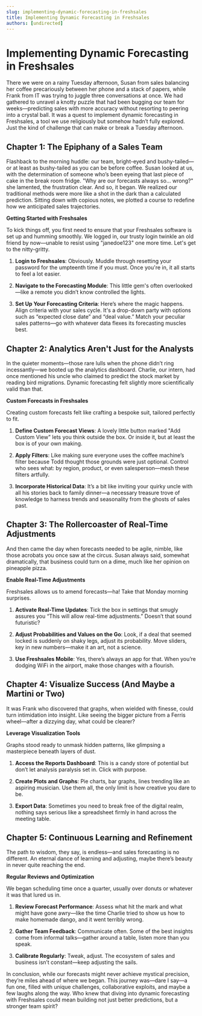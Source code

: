 ```yaml
---
slug: implementing-dynamic-forecasting-in-freshsales
title: Implementing Dynamic Forecasting in Freshsales
authors: [undirected]
---
```



# Implementing Dynamic Forecasting in Freshsales

There we were on a rainy Tuesday afternoon, Susan from sales balancing her coffee precariously between her phone and a stack of papers, while Frank from IT was trying to juggle three conversations at once. We had gathered to unravel a knotty puzzle that had been bugging our team for weeks—predicting sales with more accuracy without resorting to peering into a crystal ball. It was a quest to implement dynamic forecasting in Freshsales, a tool we use religiously but somehow hadn’t fully explored. Just the kind of challenge that can make or break a Tuesday afternoon.

## Chapter 1: The Epiphany of a Sales Team

Flashback to the morning huddle: our team, bright-eyed and bushy-tailed—or at least as bushy-tailed as you can be before coffee. Susan looked at us, with the determination of someone who’s been eyeing that last piece of cake in the break room fridge. "Why are our forecasts always so... wrong?" she lamented, the frustration clear. And so, it began. We realized our traditional methods were more like a shot in the dark than a calculated prediction. Sitting down with copious notes, we plotted a course to redefine how we anticipated sales trajectories.

**Getting Started with Freshsales**

To kick things off, you first need to ensure that your Freshsales software is set up and humming smoothly. We logged in, our trusty login twinkle an old friend by now—unable to resist using "janedoe123" one more time. Let's get to the nitty-gritty.

1. **Login to Freshsales**: Obviously. Muddle through resetting your password for the umpteenth time if you must. Once you're in, it all starts to feel a lot easier.

2. **Navigate to the Forecasting Module**: This little gem's often overlooked—like a remote you didn’t know controlled the lights.

3. **Set Up Your Forecasting Criteria**: Here’s where the magic happens. Align criteria with your sales cycle. It's a drop-down party with options such as “expected close date” and “deal value.” Match your peculiar sales patterns—go with whatever data flexes its forecasting muscles best.

## Chapter 2: Analytics Aren't Just for the Analysts

In the quieter moments—those rare lulls when the phone didn’t ring incessantly—we booted up the analytics dashboard. Charlie, our intern, had once mentioned his uncle who claimed to predict the stock market by reading bird migrations. Dynamic forecasting felt slightly more scientifically valid than that.

**Custom Forecasts in Freshsales**

Creating custom forecasts felt like crafting a bespoke suit, tailored perfectly to fit.

1. **Define Custom Forecast Views**: A lovely little button marked "Add Custom View" lets you think outside the box. Or inside it, but at least the box is of your own making.

2. **Apply Filters**: Like making sure everyone uses the coffee machine’s filter because Todd thought those grounds were just optional. Control who sees what: by region, product, or even salesperson—mesh these filters artfully.

3. **Incorporate Historical Data**: It’s a bit like inviting your quirky uncle with all his stories back to family dinner—a necessary treasure trove of knowledge to harness trends and seasonality from the ghosts of sales past.

## Chapter 3: The Rollercoaster of Real-Time Adjustments

And then came the day when forecasts needed to be agile, nimble, like those acrobats you once saw at the circus. Susan always said, somewhat dramatically, that business could turn on a dime, much like her opinion on pineapple pizza.

**Enable Real-Time Adjustments**

Freshsales allows us to amend forecasts—ha! Take that Monday morning surprises. 

1. **Activate Real-Time Updates**: Tick the box in settings that smugly assures you “This will allow real-time adjustments.” Doesn’t that sound futuristic?

2. **Adjust Probabilities and Values on the Go**: Look, if a deal that seemed locked is suddenly on shaky legs, adjust its probability. Move sliders, key in new numbers—make it an art, not a science.

3. **Use Freshsales Mobile**: Yes, there’s always an app for that. When you’re dodging WiFi in the airport, make those changes with a flourish.

## Chapter 4: Visualize Success (And Maybe a Martini or Two)

It was Frank who discovered that graphs, when wielded with finesse, could turn intimidation into insight. Like seeing the bigger picture from a Ferris wheel—after a dizzying day, what could be clearer?

**Leverage Visualization Tools**

Graphs stood ready to unmask hidden patterns, like glimpsing a masterpiece beneath layers of dust.

1. **Access the Reports Dashboard**: This is a candy store of potential but don’t let analysis paralysis set in. Click with purpose.

2. **Create Plots and Graphs**: Pie charts, bar graphs, lines trending like an aspiring musician. Use them all, the only limit is how creative you dare to be.

3. **Export Data**: Sometimes you need to break free of the digital realm, nothing says serious like a spreadsheet firmly in hand across the meeting table.

## Chapter 5: Continuous Learning and Refinement

The path to wisdom, they say, is endless—and sales forecasting is no different. An eternal dance of learning and adjusting, maybe there’s beauty in never quite reaching the end.

**Regular Reviews and Optimization**

We began scheduling time once a quarter, usually over donuts or whatever it was that lured us in. 

1. **Review Forecast Performance**: Assess what hit the mark and what might have gone awry—like the time Charlie tried to show us how to make homemade dango, and it went terribly wrong.

2. **Gather Team Feedback**: Communicate often. Some of the best insights come from informal talks—gather around a table, listen more than you speak.

3. **Calibrate Regularly**: Tweak, adjust. The ecosystem of sales and business isn’t constant—keep adjusting the sails.

In conclusion, while our forecasts might never achieve mystical precision, they’re miles ahead of where we began. This journey was—dare I say—a fun one, filled with unique challenges, collaborative exploits, and maybe a few laughs along the way. Who knew that diving into dynamic forecasting with Freshsales could mean building not just better predictions, but a stronger team spirit?